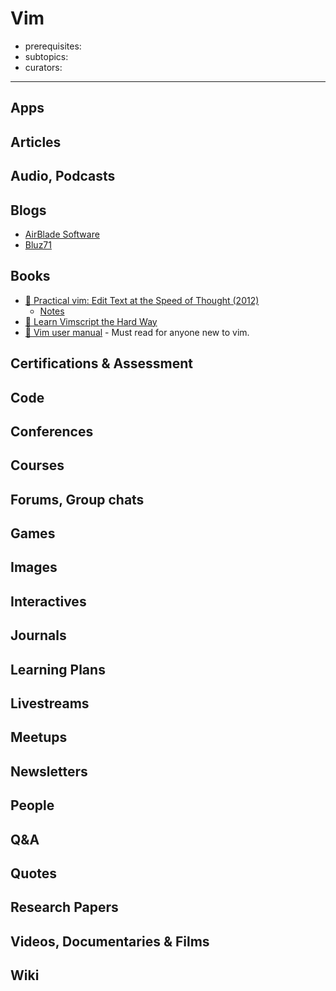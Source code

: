 # Vim

- prerequisites:
- subtopics:
- curators:

------

## Apps

## Articles

## Audio, Podcasts

## Blogs

- [AirBlade Software](https://airbladesoftware.com/notes/)
- [Bluz71](https://bluz71.github.io/)

## Books

- [📕 Practical vim: Edit Text at the Speed of Thought (2012)](http://www.goodreads.com/book/show/13607232-practical-vim)
  - [Notes](https://github.com/gitig/Practical-Vim-Notes)
- [📖 Learn Vimscript the Hard Way](http://learnvimscriptthehardway.stevelosh.com/)
- [📖 Vim user manual](http://vimdoc.sourceforge.net/htmldoc/usr_toc.html) - Must read for anyone new to vim.


## Certifications & Assessment

## Code

## Conferences

## Courses

## Forums, Group chats

## Games

## Images

## Interactives

## Journals

## Learning Plans

## Livestreams

## Meetups

## Newsletters

## People

## Q&A

## Quotes

## Research Papers

## Videos, Documentaries & Films

## Wiki
